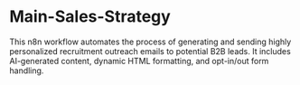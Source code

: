 # Main-Sales-Strategy
This n8n workflow automates the process of generating and sending highly personalized recruitment outreach emails to potential B2B leads. It includes AI-generated content, dynamic HTML formatting, and opt-in/out form handling.
